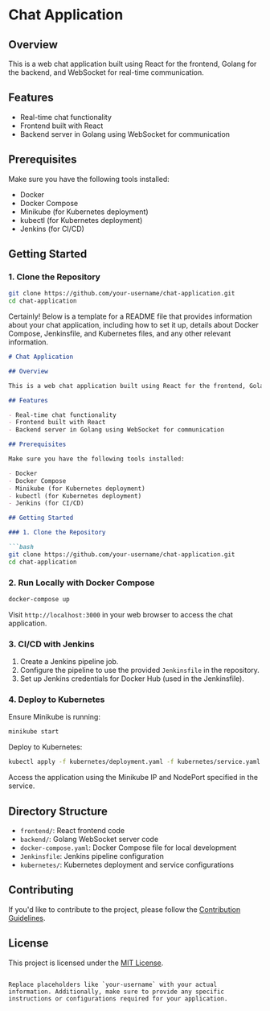 # Chat Application

## Overview

This is a web chat application built using React for the frontend, Golang for the backend, and WebSocket for real-time communication.

## Features

- Real-time chat functionality
- Frontend built with React
- Backend server in Golang using WebSocket for communication

## Prerequisites

Make sure you have the following tools installed:

- Docker
- Docker Compose
- Minikube (for Kubernetes deployment)
- kubectl (for Kubernetes deployment)
- Jenkins (for CI/CD)

## Getting Started

### 1. Clone the Repository

```bash
git clone https://github.com/your-username/chat-application.git
cd chat-application
```
Certainly! Below is a template for a README file that provides information about your chat application, including how to set it up, details about Docker Compose, Jenkinsfile, and Kubernetes files, and any other relevant information.

```markdown
# Chat Application

## Overview

This is a web chat application built using React for the frontend, Golang for the backend, and WebSocket for real-time communication.

## Features

- Real-time chat functionality
- Frontend built with React
- Backend server in Golang using WebSocket for communication

## Prerequisites

Make sure you have the following tools installed:

- Docker
- Docker Compose
- Minikube (for Kubernetes deployment)
- kubectl (for Kubernetes deployment)
- Jenkins (for CI/CD)

## Getting Started

### 1. Clone the Repository

```bash
git clone https://github.com/your-username/chat-application.git
cd chat-application
```

### 2. Run Locally with Docker Compose

```bash
docker-compose up
```

Visit `http://localhost:3000` in your web browser to access the chat application.

### 3. CI/CD with Jenkins

1. Create a Jenkins pipeline job.
2. Configure the pipeline to use the provided `Jenkinsfile` in the repository.
3. Set up Jenkins credentials for Docker Hub (used in the Jenkinsfile).

### 4. Deploy to Kubernetes

Ensure Minikube is running:

```bash
minikube start
```

Deploy to Kubernetes:

```bash
kubectl apply -f kubernetes/deployment.yaml -f kubernetes/service.yaml
```

Access the application using the Minikube IP and NodePort specified in the service.

## Directory Structure

- `frontend/`: React frontend code
- `backend/`: Golang WebSocket server code
- `docker-compose.yaml`: Docker Compose file for local development
- `Jenkinsfile`: Jenkins pipeline configuration
- `kubernetes/`: Kubernetes deployment and service configurations

## Contributing

If you'd like to contribute to the project, please follow the [Contribution Guidelines](CONTRIBUTING.md).

## License

This project is licensed under the [MIT License](LICENSE).
```

Replace placeholders like `your-username` with your actual information. Additionally, make sure to provide any specific instructions or configurations required for your application.
